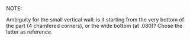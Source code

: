 NOTE:

Ambiguity for the small vertical wall: is it starting from the very bottom of the part (4 chamfered corners), or the wide bottom (at .080)? Chose the latter as reference. 
